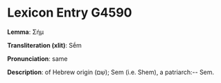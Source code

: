 # Lexicon Entry G4590

**Lemma**: Σήμ

**Transliteration (xlit)**: Sḗm

**Pronunciation**: same

**Description**:
of Hebrew origin (שֵׁם); Sem (i.e. Shem), a patriarch:-- Sem.

